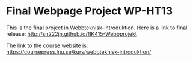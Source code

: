 Final Webpage Project WP-HT13
==================

This is the final project in Webbteknisk-introduktion. 
Here is a link to final release: http://sn222jn.github.io/1IK415-Webbprojekt

The link to the course website is:
https://coursepress.lnu.se/kurs/webbteknisk-introduktion/
